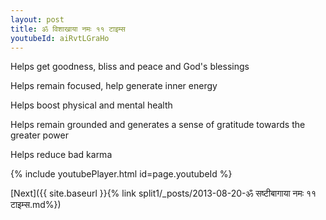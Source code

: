 ```yaml
---
layout: post
title: ॐ विशाखाया नमः ११ टाइम्स
youtubeId: aiRvtLGraHo
---
```

 
 
Helps get goodness, bliss and peace and God's blessings
 
Helps remain focused, help generate inner energy 
 
Helps boost physical and mental health 
 
Helps remain grounded and generates a sense of gratitude towards the greater power 
 
Helps reduce bad karma
 
 
 
 


{% include youtubePlayer.html id=page.youtubeId %}
 
[Next]({{ site.baseurl }}{% link  split1/_posts/2013-08-20-ॐ सष्टीबागाया नमः ११ टाइम्स.md%})
 
